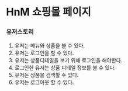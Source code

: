 # HnM 쇼핑몰 페이지

### 유저스토리

1. 유저는 메뉴와 상품을 볼 수 있다.
2. 유저는 로그인을 할 수 있다.
3. 유저는 상품디테일을 보기 위해 로그인을 해야한다.
4. 로그인한 유저는 상품 디테일 정보를 볼 수 있다.
5. 유저는 상품을 검색할 수 있다.
6. 유저는 로그아웃 할 수 있다.
